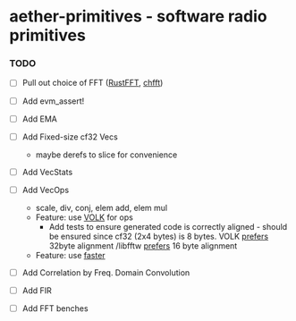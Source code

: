 # aether-primitives - software radio primitives

### TODO
- [ ] Pull out choice of FFT ([RustFFT](https://github.com/awelkie/RustFFT), [chfft](https://github.com/chalharu/chfft))
- [ ] Add evm_assert!
- [ ] Add EMA
- [ ] Add Fixed-size cf32 Vecs
    - maybe derefs to slice for convenience
- [ ] Add VecStats
- [ ] Add VecOps
    - scale, div, conj, elem add, elem mul
    - Feature: use [VOLK](https://libvolk.org) for ops
        - Add tests to ensure generated code is correctly aligned - should be ensured since cf32 (2x4 bytes) is 8 bytes. VOLK [prefers](https://libvolk.org/doxygen/concepts_terms_and_techniques.html) 32byte alignment /libfftw [prefers](http://www.fftw.org/fftw3_doc/SIMD-alignment-and-fftw_005fmalloc.html) 16 byte alignment
    - Feature: use [faster](https://github.com/AdamNiederer/faster) 
- [ ] Add Correlation by Freq. Domain Convolution
- [ ] Add FIR
- [ ] Add FFT benches

